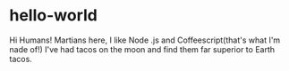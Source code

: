 #  hello-world

Hi Humans!
Martians here, I like Node .js and Coffeescript(that's what I'm nade of!)
I've had tacos on the moon and find them far superior to Earth tacos.
